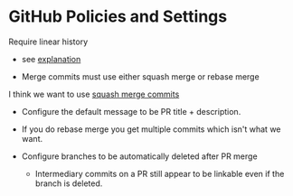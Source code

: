 # GitHub Policies and Settings

Require linear history 

* see [explanation](https://docs.github.com/en/repositories/configuring-branches-and-merges-in-your-repository/defining-the-mergeability-of-pull-requests/about-protected-branches)

* Merge commits must use either squash merge or rebase merge

I think we want to use [squash merge commits](https://docs.github.com/en/repositories/configuring-branches-and-merges-in-your-repository/defining-the-mergeability-of-pull-requests/about-protected-branches)

* Configure the default message to be PR title + description.

* If you do rebase merge you get multiple commits which isn't what we want.

* Configure branches to be automatically deleted after PR merge
  * Intermediary commits on a PR still appear to be linkable even if the branch is deleted.

